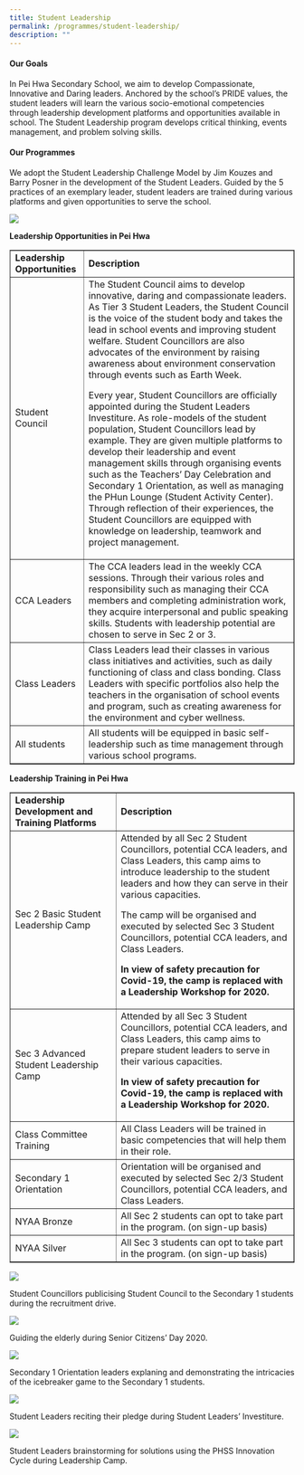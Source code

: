 ```yaml
---
title: Student Leadership
permalink: /programmes/student-leadership/
description: ""
---
```

<h4><strong>Our Goals</strong></h4>
<p>In Pei Hwa Secondary School, we aim to develop Compassionate, Innovative and Daring leaders. Anchored by the school&rsquo;s PRIDE values, the student leaders will learn the various socio-emotional competencies through leadership development platforms and opportunities available in school. The Student Leadership program develops critical thinking, events management, and problem solving skills.</p>
<h4><strong>Our Programmes</strong></h4>
<p>We adopt the Student Leadership Challenge Model by Jim Kouzes and Barry Posner in the development of the Student Leaders. Guided by the 5 practices of an exemplary leader, student leaders are trained during various platforms and given opportunities to serve the school.</p>
<img src="/images/sl1.png">
<p><strong>Leadership Opportunities in Pei Hwa</strong></p>
<div>
<table border="1" width="0">
<tbody>
<tr>
<td width="116"><strong>Leadership Opportunities</strong></td>
<td width="513"><strong>Description</strong></td>
</tr>
<tr>
<td width="116">Student Council</td>
<td width="513">The Student Council aims to develop innovative, daring and compassionate leaders. As Tier 3 Student Leaders, the Student Council is the voice of the student body and takes the lead in school events and improving student welfare. Student Councillors are also advocates of the environment by raising awareness about environment conservation through events such as Earth Week.
<p>Every year, Student Councillors are officially appointed during the Student Leaders Investiture. As role-models of the student population, Student Councillors lead by example. They are given multiple platforms to develop their leadership and event management skills through organising events such as the Teachers&rsquo; Day Celebration and Secondary 1 Orientation, as well as managing the PHun Lounge (Student Activity Center). Through reflection of their experiences, the Student Councillors are equipped with knowledge on leadership, teamwork and project management.</p>
</td>
</tr>
<tr>
<td width="116">CCA Leaders</td>
<td width="513">The CCA leaders lead in the weekly CCA sessions. Through their various roles and responsibility such as managing their CCA members and completing administration work, they acquire interpersonal and public speaking skills. Students with leadership potential are chosen to serve in Sec 2 or 3.</td>
</tr>
<tr>
<td width="116">Class Leaders</td>
<td width="513">Class Leaders lead their classes in various class initiatives and activities, such as daily functioning of class and class bonding. Class Leaders with specific portfolios also help the teachers in the organisation of school events and program, such as creating awareness for the environment and cyber wellness.</td>
</tr>
<tr>
<td width="116">All students</td>
<td width="513">All students will be equipped in basic self-leadership such as time management through various school programs.</td>
</tr>
</tbody>
</table>
</div>
<p><strong>Leadership Training in Pei Hwa</strong></p>
<div>
<table border="1" width="0">
<tbody>
<tr>
<td width="216"><strong>Leadership Development and Training Platforms</strong></td>
<td width="431"><strong>Description</strong></td>
</tr>
<tr>
<td width="216">Sec 2 Basic Student Leadership Camp</td>
<td width="431">Attended by all Sec 2 Student Councillors, potential CCA leaders, and Class Leaders, this camp aims to introduce leadership to the student leaders and how they can serve in their various capacities.
<p>The camp will be organised and executed by selected Sec 3 Student Councillors, potential CCA leaders, and Class Leaders.</p>
<p><strong>In view of safety precaution for Covid-19, the camp is replaced with a Leadership Workshop for 2020.</strong></p>
</td>
</tr>
<tr>
<td width="216">Sec 3 Advanced Student Leadership Camp</td>
<td width="431">Attended by all Sec 3 Student Councillors, potential CCA leaders, and Class Leaders, this camp aims to prepare student leaders to serve in their various capacities.
<p><strong>In view of safety precaution for Covid-19, the camp is replaced with a Leadership Workshop for 2020.</strong></p>
</td>
</tr>
<tr>
<td width="216">Class Committee Training</td>
<td width="431">All Class Leaders will be trained in basic competencies that will help them in their role.</td>
</tr>
<tr>
<td width="216">Secondary 1 Orientation</td>
<td width="431">Orientation will be organised and executed by selected Sec 2/3 Student Councillors, potential CCA leaders, and Class Leaders.</td>
</tr>
<tr>
<td width="216">NYAA Bronze</td>
<td width="431">All Sec 2 students can opt to take part in the program. (on sign-up basis)</td>
</tr>
<tr>
<td width="216">NYAA Silver</td>
<td width="431">All Sec 3 students can opt to take part in the program. (on sign-up basis)</td>
</tr>
</tbody>
</table>
</div>
<img src="/images/sl2.jpg">
<p>Student Councillors publicising Student Council to the Secondary 1 students during the recruitment drive.</p>
<img src="/images/sl3.jpg">
<p>Guiding the elderly during Senior Citizens&rsquo; Day 2020.</p>
<img src="/images/sl4.jpg">
<p>Secondary 1 Orientation leaders explaning and demonstrating the intricacies of the icebreaker game to the Secondary 1 students.</p>
<img src="/images/sl5.png">
<p>Student Leaders reciting their pledge during Student Leaders&rsquo; Investiture.</p>
<img src="/images/sl6.jpg">
<p>Student Leaders brainstorming for solutions using the PHSS Innovation Cycle during Leadership Camp.</p>